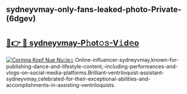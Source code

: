 ## sydneyvmay-only-fans​-leaked-photo​-Private-(6dgev)


# <h2><a href="https://mediaupload.pro?title=sydneyvmay&ref=git">🔗👉 🔴 sydneyvmay-P𝚑ot𝚘𝚜-V𝚒d𝚎o</a></h2>

[![Corinna Kopf Nue Nu𝚍e𝚜](https://i.imgur.com/0qMVB7G.gif)](https://mediaupload.pro?title=sydneyvmay&ref=git)
Online-influencer-sydneyvmay,known-for-publishing-dance-and-lifestyle-content,-including-performances-and-vlogs-on-social-media-platforms.Brilliant-ventriloquist-assistant-sydneyvmay,celebrated-for-their-exceptional-abilities-and-accomplishments-in-assisting-ventriloquists.  